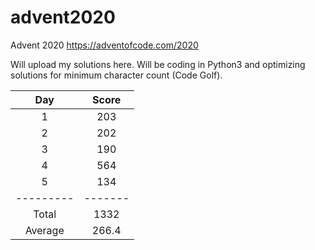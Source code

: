 # advent2020
Advent 2020 https://adventofcode.com/2020

Will upload my solutions here.
Will be coding in Python3 and optimizing solutions for minimum character count (Code Golf).

| Day     | Score |
|:-------:|:-----:|
| 1       | 203   |
| 2       | 202   |
| 3       | 190   |
| 4       | 564   |
| 5       | 134   |
|---------|-------|
| Total   | 1332  |
| Average | 266.4 |
